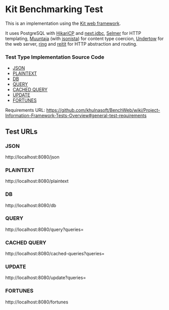 # Kit Benchmarking Test

This is an implementation using the [Kit web framework](https://kit-clj.github.io/).

It uses PostgreSQL with [HikariCP](https://github.com/tomekw/hikari-cp)
and [next.jdbc](https://github.com/seancorfield/next-jdbc), [Selmer](https://github.com/yogthos/Selmer) for HTTP
templating, [Muuntaja](https://github.com/metosin/muuntaja) (with [jsonista](https://github.com/metosin/jsonista))
for content type coercion, [Undertow](https://github.com/luminus-framework/ring-undertow-adapter) for the web
server, [ring](https://github.com/ring-clojure/ring) and [reitit](https://github.com/metosin/reitit) for HTTP
abstraction and routing.

### Test Type Implementation Source Code

* [JSON](src/clj/io/github/kit_clj/te_bench/web/controllers/bench.clj#L85)
* [PLAINTEXT](src/clj/io/github/kit_clj/te_bench/web/controllers/bench.clj#L89)
* [DB](src/clj/io/github/kit_clj/te_bench/web/controllers/bench.clj#L94)
* [QUERY](src/clj/io/github/kit_clj/te_bench/web/controllers/bench.clj#L98)
* [CACHED QUERY](src/clj/io/github/kit_clj/te_bench/web/controllers/bench.clj#L102)
* [UPDATE](src/clj/io/github/kit_clj/te_bench/web/controllers/bench.clj#L111)
* [FORTUNES](src/clj/io/github/kit_clj/te_bench/web/controllers/bench.clj#L125)

Requirements
URL: https://github.com/khulnasoft/BenchWeb/wiki/Project-Information-Framework-Tests-Overview#general-test-requirements

## Test URLs

### JSON

http://localhost:8080/json

### PLAINTEXT

http://localhost:8080/plaintext

### DB

http://localhost:8080/db

### QUERY

http://localhost:8080/query?queries=

### CACHED QUERY

http://localhost:8080/cached-queries?queries=

### UPDATE

http://localhost:8080/update?queries=

### FORTUNES

http://localhost:8080/fortunes
